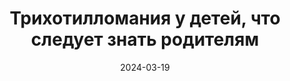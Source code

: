 ---
title: "Трихотилломания у детей, что следует знать родителям"
description: Как помочь ребенку с трихотилломанией? В этой категории размещены статьи о том, что следует знать и что делать в случае если трихотилломания у ребёнка или подростка.
layout: category
category_name: "Родителям"
date: 2024-03-19
permalink: "/categories/parents.html"
image:
    url: "/assets/img/2024/caleb-woods-VZILDYoqn_U-unsplash.jpg"
---